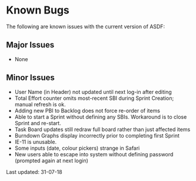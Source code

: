 # Known Bugs
The following are known issues with the current version of ASDF:
## Major Issues
- None

## Minor Issues
- User Name (in Header) not updated until next log-in after editing
- Total Effort counter omits most-recent SBI during Sprint Creation; manual refresh is ok.
- Adding new PBI to Backlog does not force re-order of items
- Able to start a Sprint without defining any SBIs.  Workaround is to close Sprint and re-start.
- Task Board updates still redraw full board rather than just affected items
- Burndown Graphs display incorrectly prior to completing first Sprint
- IE-11 is unusable.
- Some inputs (date, colour pickers) strange in Safari 
- New users able to escape into system without defining password (prompted again at next login) 


Last updated: 31-07-18
